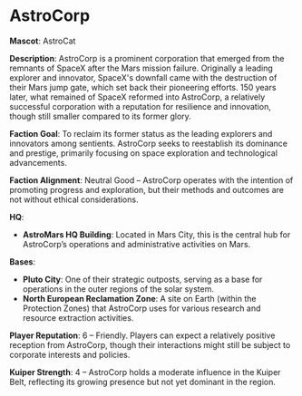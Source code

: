 # AstroCorp

**Mascot**: AstroCat

**Description**:
AstroCorp is a prominent corporation that emerged from the remnants of SpaceX after the Mars mission failure. Originally a leading explorer and innovator, SpaceX's downfall came with the destruction of their Mars jump gate, which set back their pioneering efforts. 150 years later, what remained of SpaceX reformed into AstroCorp, a relatively successful corporation with a reputation for resilience and innovation, though still smaller compared to its former glory.

**Faction Goal**:
To reclaim its former status as the leading explorers and innovators among sentients. AstroCorp seeks to reestablish its dominance and prestige, primarily focusing on space exploration and technological advancements.

**Faction Alignment**:
Neutral Good – AstroCorp operates with the intention of promoting progress and exploration, but their methods and outcomes are not without ethical considerations.

**HQ**:
 * **AstroMars HQ Building**: Located in Mars City, this is the central hub for AstroCorp’s operations and administrative activities on Mars.

**Bases**:

* **Pluto City**: One of their strategic outposts, serving as a base for operations in the outer regions of the solar system.
* **North European Reclamation Zone**: A site on Earth (within the Protection Zones) that AstroCorp uses for various research and resource extraction activities.

**Player Reputation**:
6 – Friendly. Players can expect a relatively positive reception from AstroCorp, though their interactions might still be subject to corporate interests and policies.

**Kuiper Strength**:
4 – AstroCorp holds a moderate influence in the Kuiper Belt, reflecting its growing presence but not yet dominant in the region.